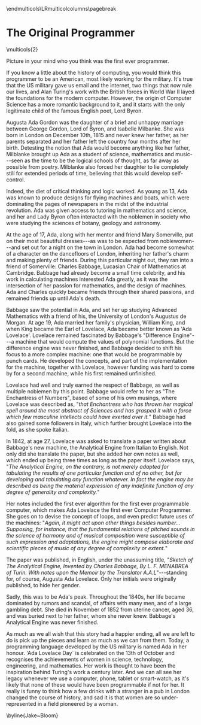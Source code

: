 \endmulticols\LRmulticolcolumns\pagebreak

The Original Programmer
=======================

\multicols{2}

Picture in your mind who you think was the first ever programmer.

If you know a little about the history of computing, you would think this programmer to be an American, most likely working for the military.  It's true that the US military gave us email and the internet, two things that now rule our lives, and Alan Turing's work with the British forces in World War II layed the foundations for the modern computer.  However, the origin of Computer Science has a more romantic background to it, and it starts with the only legitimate child of the famous English poet, Lord Byron.

Augusta Ada Gordon was the daughter of a brief and unhappy marriage between George Gordon, Lord of Byron, and Isabelle Milbanke.  She was born in London on December 10th, 1815 and never knew her father, as her parents separated and her father left the country four months after her birth.  Detesting the notion that Ada would become anything like her father, Milblanke brought up Ada as a student of science, mathematics and music---seen as the time to be the logical schools of thought, as far away as possible from poetry.  Milblanke also forced her daughter to lie completely still for extended periods of time, believing that this would develop self-control.

Indeed, the diet of critical thinking and logic worked.  As young as 13, Ada was known to produce designs for flying machines and boats, which were dominating the pages of newspapers in the midst of the industrial revolution.  Ada was given access to tutoring in mathematics and science, and her and Lady Byron often interacted with the noblemen in society who were studying the sciences of botany, geology and astronomy.

At the age of 17, Ada, along with her mentor and friend Mary Somerville, put on their most beautiful dresses---as was to be expected from noblewomen---and set out for a night on the town in London.  Ada had become somewhat of a character on the dancefloors of London, inheriting her father's charm and making plenty of friends.  During this particular night out, they ran into a friend of Somerville: Charles Babbage, Lucasian Chair of Mathematics at Cambridge.  Babbage had already become a small time celebrity, and his work in calculating machines interested Ada greatly, as it was the intersection of her passion for mathematics, and the design of machines.  Ada and Charles quickly became friends through their shared passions, and remained friends up until Ada's death.

Babbage saw the potential in Ada, and set her up studying Advanced Mathematics with a friend of his, the University of London's Augustus de Morgan. At age 19, Ada married her family's physician, William King, and when King became the Earl of Lovelace, Ada became better known as 'Ada Lovelace'.  Lovelace remained fascinated by Babbage's "Difference Engine"---a machine that would compute the values of polynomial functions.  But the difference engine was never finished, and Babbage decided to shift his focus to a more complex machine: one that would be programmable by punch cards.  He developed the concepts, and part of the implementation for the machine, together with Lovelace, however funding was hard to come by for a second machine, while his first remained unfinished.

Lovelace had well and truly earned the respect of Babbage, as well as multiple noblemen by this point.  Babbage would refer to her as "The Enchantress of Numbers", based of some of his own musings, where Lovelace was described as, "_that Enchantress who has thrown her magical spell around the most abstract of Sciences and has grasped it with a force which few masculine intellects could have exerted over it._"  Babbage had also gained some followers in Italy, which further brought Lovelace into the fold, as she spoke Italian.

In 1842, at age 27, Lovelace was asked to translate a paper written about Babbage's new machine, the Analytical Engine from Italian to English.  Not only did she translate the paper, but she added her own notes as well, which ended up being three times as long as the paper itself.  Lovelace says, "_The Analytical Engine, on the contrary, is not merely adapted for tabulating the results of one particular function and of no other, but for developing and tabulating any function whatever.  In fact the engine may be described as being the material expression of any indefinite function of any degree of generality and complexity._"

Her notes included the first ever algorithm for the first ever programmable computer, which makes Ada Lovelace the first ever Computer Programmer.  She goes on to devise the concept of loops, and even predict future uses of the machines: "_Again, it might act upon other things besides number... Supposing, for instance, that the fundamental relations of pitched sounds in the science of harmony and of musical composition were susceptible of such expression and adaptations, the engine might compose elaborate and scientific pieces of music of any degree of complexity or extent._"

The paper was published, in English, under the unassuming title, "_Sketch of The Analytical Engine, Invented by Charles Babbage, By L. F. MENABREA of Turin.  With notes upon the Memoir by the Translator A.A.L_"---standing for, of course, Augusta Ada Lovelace.  Only her initials were originally published, to hide her gender.

Sadly, this was to be Ada's peak.  Throughout the 1840s, her life became dominated by rumors and scandal, of affairs with many men, and of a large gambling debt.  She died in November of 1852 from uterine cancer, aged 36, and was buried next to her father, whom she never knew.  Babbage's Analytical Engine was never finished.

As much as we all wish that this story had a happier ending, all we are left to do is pick up the pieces and learn as much as we can from them.  Today, a programming language developed by the US military is named Ada in her honour.  'Ada Lovelace Day` is celebrated on the 13th of October and recognises the achievements of women in science, technology, engineering, and mathematics.  Her work is thought to have been the inspiration behind Turing's work a century later.  And we can all see her legacy whenever we use a computer, phone, tablet or smart-watch, as it's likely that none of these would have been programmable if not for her.  It really is funny to think how a few drinks with a stranger in a pub in London changed the course of history, and sad it is that women are so under-represented in a field pioneered by a woman.

\byline{Jake~Bloom}
